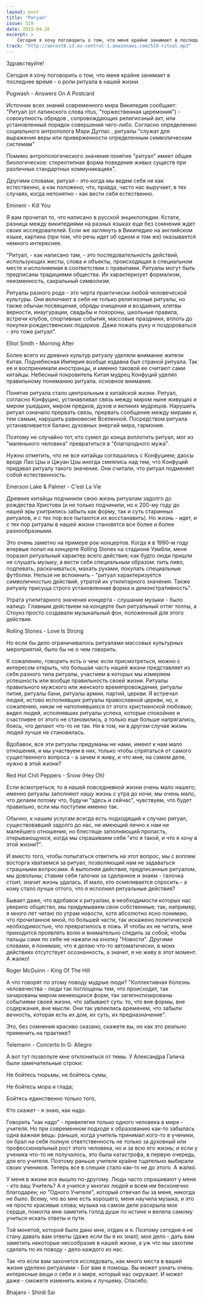 ```yaml
---
layout: post
title: "Ритуал"
issue: 519
date: 2015-04-26
excerpt: >
    Сегодня я хочу поговорить о том, что меня крайне занимает в последнее время - о роли ритуала в нашей жизни.
track: "http://aerost8.s3.eu-central-1.amazonaws.com/519-ritual.mp3"
---
```


Здравствуйте!

Сегодня я хочу поговорить о том, что меня крайне занимает в последнее время - о роли ритуала в нашей жизни.

Pugwash - Answers On A Postcard

Источник всех знаний современного мира Википедия сообщает: "Ритуал (от латинского слова ritus, "торжественная церемония") - совокупность обрядов , сопровождающих религиозный акт, или установленный порядок совершения чего-либо. Согласно определению социального антрополога Мэри Дуглас , ритуалы "служат для выражения веры или приверженности определенным символическим системам"

Помимо антропологического значения понятие "ритуал" имеет общее биологическое: стереотипная форма поведения живых существ при различных стандартных коммуникациях".

Другими словами, ритуал - это когда мы ведем себя не как естественно, а как положено; что, правда, часто нас выручает, в тех случаях, когда непонятно - как вести себя естественно.

Eminem - Kill You

Я вам прочитал то, что написано в русской энциклопедии. Кстати, разница между википедиями на разных языках еще без сомнения ждет своих исследователей. Если же заглянуть в Википедию на английском языке, картина (при том, что речь идет об одном и том же) оказывается немного интереснее.

"Ритуал, - как написано там, - это последовательность действий, использующих жесты, слова и объекты, происходящая в специальном месте и исполняемая в соответствии с правилами. Ритуалы могут быть предписаны традициями общества. Их характеризует формализм, неизменность, сакральный символизм.

Ритуалы разного рода - это черта практически любой человеческой культуры. Они включают в себя не только религиозные ритуалы, но также обычаи посвящения, обряды очищения и воздаяния, клятвы верности, инаугурации, свадьбы и похороны, школьные правила, встречи клубов, спортивные события, массовые праздники, вплоть до покупки рождественских подарков. Даже пожать руку и поздороваться - это тоже ритуал".

Elliot Smith - Morning After

Более всего из древних культур ритуалу уделяли внимание жители Китая. Поднебесная Империя вообще издавна был страной ритуала. Так ее и воспринимали иностранцы, и именно таковой ее считают сами китайцы. Небесный покровитель Китая мудрец Конфуций уделял правильному пониманию ритуала. основное внимание.

Понятие ритуала стало центральным в китайской жизни. Ритуал, согласно Конфуцию, устанавливал связь между миром ныне живущих и миром ушедших, миром предков, духов и великих мудрецов. Нарушить ритуал означало прервать связь, прервать сообщение между мирами и, тем самым, нарушить равновесие Вселенной. Посредством ритуала устанавливается баланс духовных энергий мира, гармония.

Поэтому не случайно тот, кто сумел до конца воплотить ритуал, мог из "маленького человека" превратиться в "благородного мужа".

Нужно отметить, что не все китайцы соглашались с Конфуцием; даосы вроде Лао Цзы и Цжуан Цзы иногда смеялись над тем, что Конфуций придавал ритуалу такого значение. Они считали, что ритуал подменяет собой естественность.

Emerson Lake & Palmer - C'est La Vie

Древние китайцы подчинили свою жизнь ритуалам задолго до рождества Христова (и не только подчинили, но к 200-му году до нашей эры ухитрились забыть как форму, так и суть старинных ритуалов, и с тех пор все пытаются их восстанавить). Но жизнь - идет, и с тех пор ритуалы в нашей жизни становятся все более и более разнообразными.

Это очень заметно на примере рок-концертов. Когда я в 1990-м году впервые попал на концерте Rolling Stones на стадионе Уэмбли, меня поразил ритуальный характер всего действия; как будто люди пришли не слушать музыку, а вести себя специальным образом: пить пиво, подпевать, раскачиваться, махать руками, покупать специальные футболки. Нельзя не вспомнить - "ритуал характеризуется символичностью действий, утратой их утилитарного значения. Также ритуалу присуща строго установленная форма и демонстративность".

Утрата утилитарного значения концерта - слушание музыки - было налицо. Главным действием на концерте был ритуальный оттяг толпы, а Стоунз просто создавали музыкальный фон, положенный для этого действия.

Rolling Stones - Love Is Strong

Но если бы дело ограничивалось ритуалами массовых культурных мероприятий, было бы не о чем говорить.

К сожалению, говорить есть о чем: если присмотреться, можно с интересом открыть, что большая часть нашей жизни представляет из себя разного типа ритуалы, участием в которых мы измеряем успешность или вообще правильность своей жизни. Ритуалы правильного мужского или женского времяпровождения, ритуалы пития, ритуалы бани, ритуалы армии, партий, церкви. Я встречал людей, истово исполнявших ритуалы православной церкви, но, к сожалению, никак не наполнявшихся от этого христианской любовью; видел людей, исполнявших ритуалы успеха, которые спокойнее и счастливее от этого не становились, а только еще больше напрягались, боясь, что делают что-то не так. Ни в том, ни в другом случае жизнь людей лучше не становилась.

Вдобавок, все эти ритуалы придуманы не нами, имеют к нам мало отношения, и мы участвуем в них, только чтобы спрятаться от самого существенного вопроса - а зачем я живу, и что мне, на самом деле, нужно в этой жизни?

Red Hot Chili Peppers - Snow (Hey Oh)

Если всмотреться, то в нашей повседневной жизни очень мало нашего; именно ритуалы заполняют нашу жизнь с утра до ночи; мы очень мало, что делаем потому что, будучи "здесь и сейчас", чувствуем, что будет правильно, если мы поступим именно так.

Обычно, к нашим услугам всегда есть подходящий к случаю ритуал, существовавший задолго до нас, не имеющий лично к нам ни малейшего отношения, но блестяще заполняющий пропасть, открывающуюся, когда мы спрашиваем себя "кто я такой, и что я хочу в этой жизни?".

И вместо того, чтобы попытаться ответить на этот вопрос, мы с воплем восторга хватаемся за ритуал, позволяющий нам не задаваться страшными вопросами. А выполняя действия, предписанные ритуалом, мы довольны; ставим себя галочки за сделанное и знаем - галочка стоит, значит жизнь удалась. И мало, кто осмеливается спросить - а кому стало лучше оттого, что я исполнил ритуальные действия?

Бывает даже, что вдобавок к ритуалам, в необходимости которых нас уверило общество, мы придумываем свои собственные; так, например, я много лет читаю по утрам новости, хотя абсолютно ясно понимаю, что прочитанное мной, по большей части, так искажено политической необходимостью, что превратилось в ложь. И чтобы их не читать, мне приходится проявлять волю и внимательно следить за собой, чтобы пальцы сами по себе не нажали на кнопку "Новости". Другими словами, я понимаю, что я делаю что-то автоматически, в моих действиях отсутствует осознанность, а значит, я не живу в этот момент. А жалко!

Roger McGuinn - King Of The Hill

А что говорят по этому поводу мудрые люди? "Коллективная болезнь человечества - люди так поглощены тем, что происходит, так зачарованы миром меняющихся форм, так загипнотизированы событиями своей жизни, что забывают суть: то, что вне формы, вне содержания, вне мысли. Они так увлеклись временем, что забыли вечность, которая есть их дом, их суть, их предназначение".

Это, без сомнения красиво сказано, скажете вы, но как это реально применить на практике?

Telemann - Concerto In G: Allegro

А вот тут позвольте мне отклониться от темы. У Александра Галича были замечательные строки:

Не бойтесь тюрьмы, не бойтесь сумы,

Не бойтесь мора и глада;

Бойтесь единственно только того,

Кто скажет - я знаю, как надо.

Говорить "как надо" - привилегия только одного человека в мире - учителя. Но при современном подходе к образованию как-то забылась одна важная вещь: раньше, когда учитель принимал кого-то в ученики, он брал на себя полную ответственность не только за духовный или профессиональный рост этого человека, но и за всю его жизнь; и если у ученика что-то не получалось, это была катастрофа, в первую очередь, для его учителя. Поэтому раньше учителя крайне тщательно выбирали своих учеников. Теперь все в спешке стало как-то не до этого. А жалко.

У меня в жизни все вышло по-другому. Люди часто спрашивают у меня - кто ваш Учитель? А я учился у многих людей и всем им бесконечно благодарен; но "Одного Учителя", который отвечал бы за меня, никогда не было. Всему, что во мне есть хорошего, меня научила музыка, и это не просто красивые слова; музыка на самом деле раскрыла мое сердце, помогла мне заметить голод души по истине и велела самому учиться искать ответы и пути.

Той монетой, которой было дано мне, отдаю и я. Поэтому сегодня я не стану давать вам ответы (даже если бы я их знал); мое дело - дать вам заметить некоторые несообразия в нашей жизни, а уж что мы захотим сделать по их поводу - дело каждого из нас.

Так что если вам захочется исследовать, как много места в вашей жизни уделено ритуалами - Бог вам в помощь. Вы может узнать очень интересные вещи о себе и о мире, который нас окружает. И может даже - сможете изменить жизнь к лучшему. Спасибо.

Bhajans - Shirdi Sai
